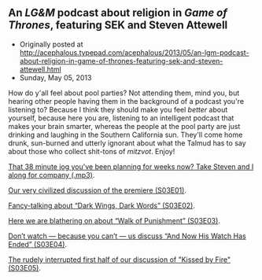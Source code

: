 ## An <em>LG&M</em> podcast about religion in <em>Game of Thrones</em>, featuring SEK and Steven Attewell

 * Originally posted at http://acephalous.typepad.com/acephalous/2013/05/an-lgm-podcast-about-religion-in-game-of-thrones-featuring-sek-and-steven-attewell.html
 * Sunday, May 05, 2013



How  do y'all feel about pool parties? Not attending them, mind you, but  hearing other people having them in the background of a podcast you're  listening to? Because I think they should make you feel _better_ about yourself, because here you are, listening to an intelligent podcast that makes your brain smarter, whereas the people at the pool party are just drinking and laughing in the Southern California sun. They'll come home drunk, sun-burned and utterly ignorant about what the Talmud has to say about those who collect shit-tons of _mitzvot_. Enjoy!





[That 38 minute jog you've been planning for weeks now? Take Steven and I along for company (.mp3)](http://lawyersgunsmoneyblog.com/podcast/gots3e5a.mp3).

[Our very civilized discussion of the premiere (S03E01)](http://www.lawyersgunsmoneyblog.com/2013/04/lgm-podcast-sek-and-steven-attewell-on-valar-dohaeris-the-season-premier-of-game-of-thrones).

[Fancy-talking about “Dark Wings, Dark Words” (S03E02)](http://www.lawyersgunsmoneyblog.com/2013/04/sek-and-attewell-lgm-podcast-style-on-game-of-thrones-dark-wings-dark-words-s03e02).

[Here we are blathering on about “Walk of Punishment” (S03E03)](http://www.lawyersgunsmoneyblog.com/2013/04/lgm-podcast-game-of-thrones-sends-sek-and-steven-attewell-on-a-walk-of-punishment).

[Don’t watch — because you can’t — us discuss “And Now His Watch Has Ended” (S03E04)](http://www.lawyersgunsmoneyblog.com/2013/04/yet-another-lgm-podcast-sek-and-attewell-on-game-of-thrones-and-now-his-watch-is-done).
[](http://www.lawyersgunsmoneyblog.com/2013/05/another-lgm-podcast-game-of-thrones-kissed-by-fire-with-sek-and-steven-attewell)

[The rudely interrupted first half of our discussion of "Kissed by Fire" (S03E05)](http://www.lawyersgunsmoneyblog.com/2013/05/another-lgm-podcast-game-of-thrones-kissed-by-fire-with-sek-and-steven-attewell).

		
